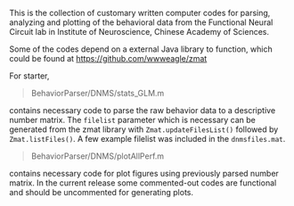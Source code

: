 This is the collection of customary written computer codes for parsing, analyzing and plotting of the behavioral data from the Functional Neural Circuit lab in Institute of Neuroscience, Chinese Academy of Sciences. 

Some of the codes depend on a external Java library to function, which could be found at https://github.com/wwweagle/zmat


For starter,
>BehaviorParser/DNMS/stats_GLM.m

contains necessary code to parse the raw behavior data to a descriptive number matrix. The `filelist` parameter which is necessary can be generated from the zmat library with `Zmat.updateFilesList()` followed by `Zmat.listFiles()`. A few example filelist was included in the `dnmsfiles.mat`.


>BehaviorParser/DNMS/plotAllPerf.m

contains necessary code for plot figures using previously parsed number matrix. In the current release some commented-out codes are functional and should be uncommented for generating plots.
